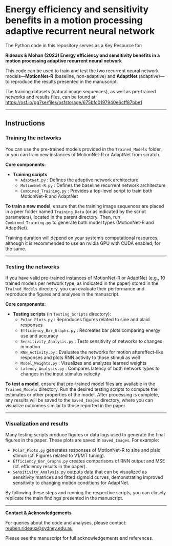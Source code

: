# Energy efficiency and sensitivity benefits in a motion processing adaptive recurrent neural network

The Python code in this repository serves as a Key Resource for:

**Rideaux & Mohan (2023) Energy efficiency and sensitivity benefits in a motion processing adaptive recurrent neural network**

This code can be used to train and test the two recurrent neural network models—**MotionNet-R** (baseline, non-adaptive) and **AdaptNet** (adaptive)—to reproduce the results presented in the manuscript.

The training datasets (natural image sequences), as well as pre-trained networks and results files, can be found at: https://osf.io/pg7se/files/osfstorage/675bfc0197940e6cff87bbe1

---

## Instructions

### Training the networks

You can use the pre-trained models provided in the `Trained_Models` folder, or you can train new instances of MotionNet-R or AdaptNet from scratch.

**Core components:**

- **Training scripts**
  - `AdaptNet.py` : Defines the adaptive network architecture
  - `MotionNet-R.py` : Defines the baseline recurrent network architecture
  - `Combined_Training.py` : Provides a top-level script to train both MotionNet-R and AdaptNet

**To train a new model**, ensure that the training image sequences are placed in a peer folder named `Training_Data` (or as indicated by the script parameters), located in the parent directory. Then, run `Combined_Training.py` to generate both model types (MotionNet-R and AdaptNet).

Training duration will depend on your system’s computational resources, although it is recommended to use an nvidia GPU with CUDA enabled, for the same.

---

### Testing the networks

If you have valid pre-trained instances of MotionNet-R or AdaptNet (e.g., 10 trained models per network type, as indicated in the paper) stored in the `Trained_Models` directory, you can evaluate their performance and reproduce the figures and analyses in the manuscript.

**Core components:**

- **Testing scripts** (in `Testing_Scripts` directory):
  - `Polar_Plots.py` : Reproduces figures related to sine and plaid responses
  - `Efficiency_Bar_Graphs.py` : Recreates bar plots comparing energy use and accuracy
  - `Sensitivity_Analysis.py` : Tests sensitivity of networks to changes in motion
  - `RNN_Activity.py` : Evaluates the networks for motion aftereffect-like responses and plots RNN activity to those stimuli as well
  - `Model_Weights.py` : Visualizes and analyzes learned weights
  - `Latency_Analysis.py` : Compares latency of both network types to changes in the input stimulus velocity

**To test a model**, ensure that pre-trained model files are available in the `Trained_Models` directory. Run the desired testing scripts to compute the estimates or other properties of the model. After processing is complete, any results will be saved to the `Saved_Images` directory, where you can visualize outcomes similar to those reported in the paper.

---

### Visualization and results

Many testing scripts produce figures or data logs used to generate the final figures in the paper. These plots are saved in `Saved_Images`. For example:

- `Polar_Plots.py` generates responses of MotionNet-R to sine and plaid stimuli (cf. Figures related to V1/MT tuning).
- `Efficiency_Bar_Graphs.py` creates comparisons of RNN output and MSE (cf. efficiency results in the paper).
- `Sensitivity_Analysis.py` outputs data that can be visualized as sensitivity matrices and fitted sigmoid curves, demonstrating improved sensitivity to changing motion conditions for AdaptNet.

By following these steps and running the respective scripts, you can closely replicate the main findings presented in the manuscript.

---

**Contact & Acknowledgements**

For queries about the code and analyses, please contact: reuben.rideaux@sydney.edu.au

Please see the manuscript for full acknowledgements and references.
